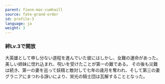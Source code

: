 ```yaml
---
parent: fionn-mac-cumhaill
source: fate-grand-order
id: profile-3
language: ja
weight: 3
---
```


### 絆Lv.3で開放

大英雄として申し分ない道程を進んでいた彼にはしかし、女難の運命があった。
美しい姉妹に惚れ込まれ、呪いを受けたことが第一の難である。
その後も災難は続き、第一の妻を巡って妖精と敵対して七年の歳月を奪われ、そして第三の妻グラニアにまつわる諍いにより、栄光の騎士団は瓦解することとなった。
